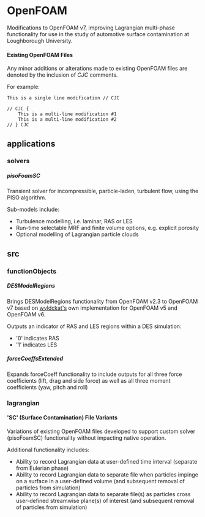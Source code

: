 # OpenFOAM

Modifications to OpenFOAM v7, improving Lagrangian multi-phase functionality for use in the study of automotive surface contamination at Loughborough University.

#### Existing OpenFOAM Files

Any minor additions or alterations made to existing OpenFOAM files are denoted by the inclusion of *CJC* comments.

For example:

```
This is a single line modification // CJC
```

```
// CJC {
    This is a multi-line modification #1
    This is a multi-line modification #2
// } CJC
```

## applications

### solvers

##### pisoFoamSC

Transient solver for incompressible, particle-laden, turbulent flow,
using the PISO algorithm.

Sub-models include:
- Turbulence modelling, i.e. laminar, RAS or LES
- Run-time selectable MRF and finite volume options, e.g. explicit porosity
- Optional modelling of Lagrangian particle clouds

## src

### functionObjects

##### DESModelRegions

Brings DESModelRegions functionality from OpenFOAM v2.3 to OpenFOAM v7 based on [wyldckat's](https://github.com/wyldckat/DESModelRegions) own implementation for OpenFOAM v5 and OpenFOAM v6.

Outputs an indicator of RAS and LES regions within a DES simulation:
- '0' indicates RAS
- '1' indicates LES

##### forceCoeffsExtended

Expands forceCoeff functionality to include outputs for all three force coefficients (lift, drag and side force) as well as all three moment coefficients (yaw, pitch and roll)

### lagrangian

#### 'SC' (Surface Contamination) File Variants

Variations of existing OpenFOAM files developed to support custom solver (pisoFoamSC) functionality without impacting native operation.

Additional functionality includes:
- Ability to record Lagrangian data at user-defined time interval (separate from Eulerian phase)
- Ability to record Lagrangian data to separate file when particles impinge on a surface in a user-defined volume (and subsequent removal of particles from simulation)
- Ability to record Lagrangian data to separate file(s) as particles cross user-defined streamwise plane(s) of interest (and subsequent removal of particles from simulation)
